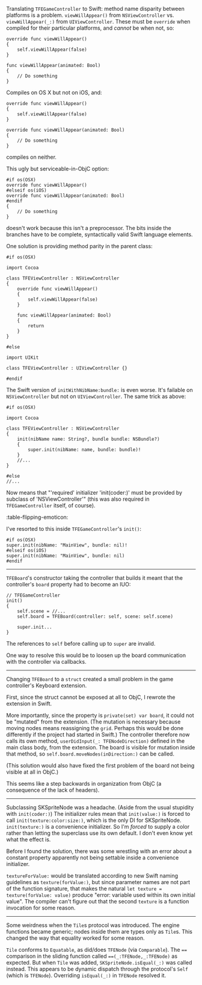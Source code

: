Translating `TFEGameController` to Swift: method name disparity between platforms is a problem. `viewWillAppear()` from `NSViewController` vs. `viewWillAppear(_:)` from `UIViewController`. These must be `override` when compiled for their particular platforms, and _cannot_ be when not, so:

    override func viewWillAppear()
    {
        self.viewWillAppear(false)
    }
    
    func viewWillAppear(animated: Bool)
    {
        // Do something
    }

Compiles on OS X but not on iOS, and:

    override func viewWillAppear()
    {
        self.viewWillAppear(false)
    }
    
    override func viewWillAppear(animated: Bool)
    {
        // Do something
    }

compiles on neither.

This ugly but serviceable-in-ObjC option:

    #if os(OSX)
    override func viewWillAppear()
    #elseif os(iOS)
    override func viewWillAppear(animated: Bool)
    #endif
    {
        // Do something
    }
  
doesn't work because this isn't a preprocessor. The bits inside the branches have to be complete, syntactically valid Swift language elements.

One solution is providing method parity in the parent class:

    #if os(OSX)

    import Cocoa

    class TFEViewController : NSViewController
    {    
        override func viewWillAppear()
        {
            self.viewWillAppear(false)
        }
    
        func viewWillAppear(animated: Bool)
        {
            return
        }
    }

    #else
    
    import UIKit

    class TFEViewController : UIViewController {}
    
    #endif
    
The Swift version of `initWithNibName:bundle:` is even worse. It's failable on `NSViewController` but not on `UIViewController`. The same trick as above:

    #if os(OSX)

    import Cocoa

    class TFEViewController : NSViewController
    {    
        init(nibName name: String?, bundle bundle: NSBundle?)
        {
            super.init(nibName: name, bundle: bundle)!
        }
        //...
    }

    #else
    //...
    
Now means that "'required' initializer 'init(coder:)' must be provided by subclass of 'NSViewController'" (this was also required in ``TFEGameController`` itself, of course).

:table-flipping-emoticon:

I've resorted to this inside `TFEGameController`'s `init()`:

    #if os(OSX)
    super.init(nibName: "MainView", bundle: nil)!
    #elseif os(iOS)
    super.init(nibName: "MainView", bundle: nil)
    #endif
    
---

`TFEBoard`'s constructor taking the controller that builds it meant that the controller's `board` property had to become an IUO:

    // TFEGameController
    init()
    {
        self.scene = //...
        self.board = TFEBoard(controller: self, scene: self.scene)
        
        super.init...
    }
    
The references to `self` before calling up to `super` are invalid.

One way to resolve this would be to loosen up the board communication with the controller via callbacks.


---

Changing `TFEBoard` to a `struct` created a small problem in the game controller's Keyboard extension.

First, since the struct cannot be exposed at all to ObjC, I rewrote the extension in Swift.

More importantly, since the property is `private(set) var board`, it could not be "mutated" from the extension. (The mutation is necessary because moving nodes means reassigning the `grid`. Perhaps this would be done differently if the project had started in Swift.) The controller therefore now calls its own method, `userDidInput(_: TFENodeDirection)` defined in the main class body, from the extension. The board is visible for mutation inside that method, so `self.board.moveNodes(inDirection:)` can be called.

(This solution would also have fixed the first problem of the board not being visible at all in ObjC.)

This seems like a step backwards in organization from ObjC (a consequence of the lack of headers).

---

Subclassing SKSpriteNode was a headache. (Aside from the usual stupidity with `init(coder:)`) The initializer rules mean that `init(value:)` is forced to call `init(texture:color:size:)`, which is the only DI for SKSpriteNode. `init(texture:)` is a convenience initializer. So I'm _forced_ to supply a color rather than letting the superclass use its own default. I don't even know yet what the effect is.

Before I found the solution, there was some wrestling with an error about a constant property apparently not being settable inside a convenience initializer.

`textureForValue:` would be translated according to new Swift naming guidelines as `texture(forValue:)`, but since parameter names are not part of the function signature, that makes the natural `let texture = texture(forValue: value)` produce "error: variable used within its own initial value". The compiler can't figure out that the second `texture` is a function invocation for some reason.

---

Some weirdness when the `Tile`s protocol was introduced. The engine functions became generic; nodes inside them are types only as `Tile`s. This changed the way that equality worked for some reason.

`Tile` conforms to `Equatable`, as did/does `TFENode` (via `Comparable`). The `==` comparison in the sliding function called `==(_:TFENode,_:TFENode)` as expected. But when `Tile` was added, `SKSpriteNode.isEqual(_:)` was called instead. This appears to be dynamic dispatch through the protocol's `Self` (which is `TFENode`). Overriding `isEqual(_:)` in `TFENode` resolved it.
